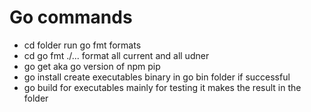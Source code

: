 # Go commands 
* cd folder run go fmt  formats 
* cd go fmt ./...  format all current and all udner 
* go get     aka go version of npm pip 
* go install create executables binary in go bin folder if successful 
* go build for executables mainly for testing it makes the result in the folder 
